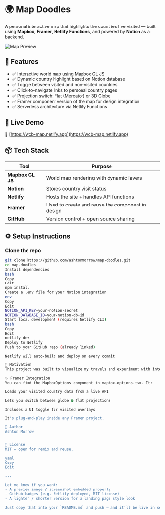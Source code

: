 # 🌍 Map Doodles

A personal interactive map that highlights the countries I've visited — built using **Mapbox**, **Framer**, **Netlify Functions**, and powered by **Notion** as a backend.

![Map Preview](https://wcb-map.netlify.app/preview.png)

## 🧭 Features

- ✅ Interactive world map using Mapbox GL JS
- ✅ Dynamic country highlight based on Notion database
- ✅ Toggle between visited and non-visited countries
- ✅ Click-to-navigate links to personal country pages
- ✅ Projection switch: Flat (Mercator) or 3D Globe
- ✅ Framer component version of the map for design integration
- ✅ Serverless architecture via Netlify Functions

## 🚀 Live Demo

🔗 [https://wcb-map.netlify.app](https://wcb-map.netlify.app)

## 📦 Tech Stack

| Tool             | Purpose                                          |
|------------------|--------------------------------------------------|
| **Mapbox GL JS** | World map rendering with dynamic layers          |
| **Notion**       | Stores country visit status                      |
| **Netlify**      | Hosts the site + handles API functions           |
| **Framer**       | Used to create and reuse the component in design |
| **GitHub**       | Version control + open source sharing            |

## ⚙️ Setup Instructions

### Clone the repo

```bash
git clone https://github.com/ashtonmorrow/map-doodles.git
cd map-doodles
Install dependencies
bash
Copy
Edit
npm install
Create a .env file for your Notion integration
env
Copy
Edit
NOTION_API_KEY=your-notion-secret
NOTION_DATABASE_ID=your-notion-db-id
Start local development (requires Netlify CLI)
bash
Copy
Edit
netlify dev
Deploy to Netlify
Push to your GitHub repo (already linked)

Netlify will auto-build and deploy on every commit

🧠 Motivation
This project was built to visualize my travels and experiment with integrating a no-code backend (Notion) into a modern design/dev toolchain. The Framer + Netlify + Mapbox combo creates an easy-to-update, always-on personal world map.

✨ Framer Integration
You can find the MapboxOptions component in mapbox-options.tsx. It:

Loads your visited country data from a live API

Lets you switch between globe & flat projections

Includes a UI toggle for visited overlays

It's plug-and-play inside any Framer project.

👤 Author
Ashton Morrow


📄 License
MIT – open for remix and reuse.

yaml
Copy
Edit

---

Let me know if you want:
- A preview image / screenshot embedded properly
- GitHub badges (e.g. Netlify deployed, MIT license)
- A lighter / shorter version for a landing page style look

Just copy that into your `README.md` and push — and it’ll be live in seconds.
